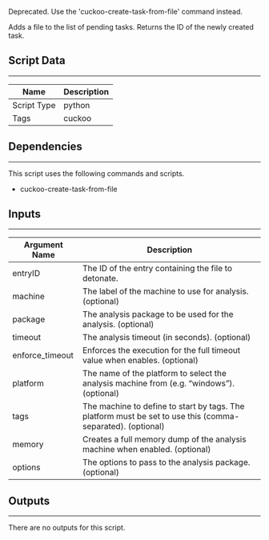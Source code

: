 Deprecated. Use the 'cuckoo-create-task-from-file' command instead.

Adds a file to the list of pending tasks. Returns the ID of the newly created task.

## Script Data

---

| **Name** | **Description** |
| --- | --- |
| Script Type | python |
| Tags | cuckoo |


## Dependencies

---
This script uses the following commands and scripts.

* cuckoo-create-task-from-file

## Inputs

---

| **Argument Name** | **Description** |
| --- | --- |
| entryID | The ID of the entry containing the file to detonate. |
| machine | The label of the machine to use for analysis. (optional)  |
| package | The analysis package to be used for the analysis. (optional)  |
| timeout | The analysis timeout (in seconds). (optional)  |
| enforce_timeout | Enforces the execution for the full timeout value when enables. (optional) |
| platform | The name of the platform to select the analysis machine from (e.g. “windows”). (optional)  |
| tags | The machine to define to start by tags. The platform must be set to use this (comma-separated). (optional)  |
| memory | Creates a full memory dump of the analysis machine when enabled. (optional)  |
| options | The options to pass to the analysis package. (optional)  |

## Outputs

---
There are no outputs for this script.
